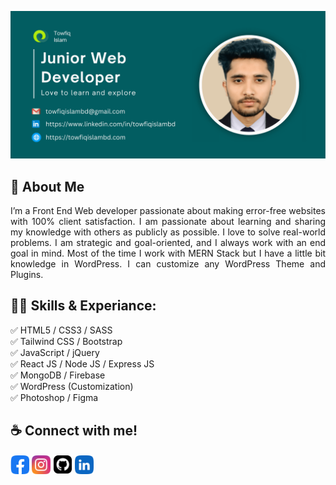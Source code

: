 ![I am a Web Developer](https://github.com/towfiqislambd/towfiqislambd/blob/main/img/github_banner.png)

## 🚀 About Me
<p align="justify">I’m a Front End Web developer passionate about making error-free websites with 100% client satisfaction. I am passionate about learning and sharing my knowledge with others as publicly as possible. I love to solve real-world problems. I am strategic and goal-oriented, and I always work with an end goal in mind. Most of the time I work with MERN Stack but I have a little bit knowledge in WordPress. I can customize any WordPress Theme and Plugins.</p>

## 👨‍💻 Skills & Experiance: 
✅ HTML5 / CSS3 / SASS <br>
✅ Tailwind CSS / Bootstrap <br> 
✅ JavaScript / jQuery <br>
✅ React JS / Node JS / Express JS <br>
✅ MongoDB / Firebase <br>
✅ WordPress (Customization) <br>
✅ Photoshop / Figma

## ☕ Connect with me!
[<img src='https://github.com/towfiqislambd/towfiqislambd/blob/main/img/facebook.png' alt='facebook' height='30'>](https://www.facebook.com/towfiqislambd)  [<img src='https://github.com/towfiqislambd/towfiqislambd/blob/main/img/instagram.png' alt='instagram' height='30'>](https://www.instagram.com/towfiqislambd/) [<img src='https://github.com/towfiqislambd/towfiqislambd/blob/main/img/github.png' alt='github' height='31'>](https://github.com/towfiqislambd) [<img src='https://github.com/towfiqislambd/towfiqislambd/blob/main/img/linkedin.png' alt='linkedin' height='30'>](https://www.linkedin.com/in/towfiqislambd) 
